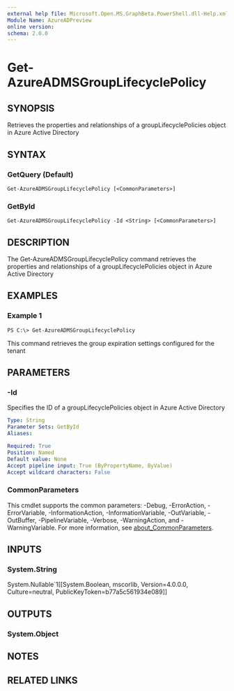 ```yaml
---
external help file: Microsoft.Open.MS.GraphBeta.PowerShell.dll-Help.xml
Module Name: AzureADPreview
online version:
schema: 2.0.0
---
```


# Get-AzureADMSGroupLifecyclePolicy

## SYNOPSIS
Retrieves the properties and relationships of a groupLifecyclePolicies object in Azure Active Directory

## SYNTAX

### GetQuery (Default)
```
Get-AzureADMSGroupLifecyclePolicy [<CommonParameters>]
```

### GetById
```
Get-AzureADMSGroupLifecyclePolicy -Id <String> [<CommonParameters>]
```

## DESCRIPTION
The Get-AzureADMSGroupLifecyclePolicy command retrieves the properties and relationships of a groupLifecyclePolicies object in Azure Active Directory

## EXAMPLES

### Example 1
```
PS C:\> Get-AzureADMSGroupLifecyclePolicy
```

This command retrieves the group expiration settings configured for the tenant

## PARAMETERS

### -Id
Specifies the ID of a groupLifecyclePolicies object in Azure Active Directory

```yaml
Type: String
Parameter Sets: GetById
Aliases:

Required: True
Position: Named
Default value: None
Accept pipeline input: True (ByPropertyName, ByValue)
Accept wildcard characters: False
```

### CommonParameters
This cmdlet supports the common parameters: -Debug, -ErrorAction, -ErrorVariable, -InformationAction, -InformationVariable, -OutVariable, -OutBuffer, -PipelineVariable, -Verbose, -WarningAction, and -WarningVariable. For more information, see [about_CommonParameters](https://go.microsoft.com/fwlink/?LinkID=113216).

## INPUTS

### System.String
System.Nullable`1[[System.Boolean, mscorlib, Version=4.0.0.0, Culture=neutral, PublicKeyToken=b77a5c561934e089]]

## OUTPUTS

### System.Object

## NOTES

## RELATED LINKS

